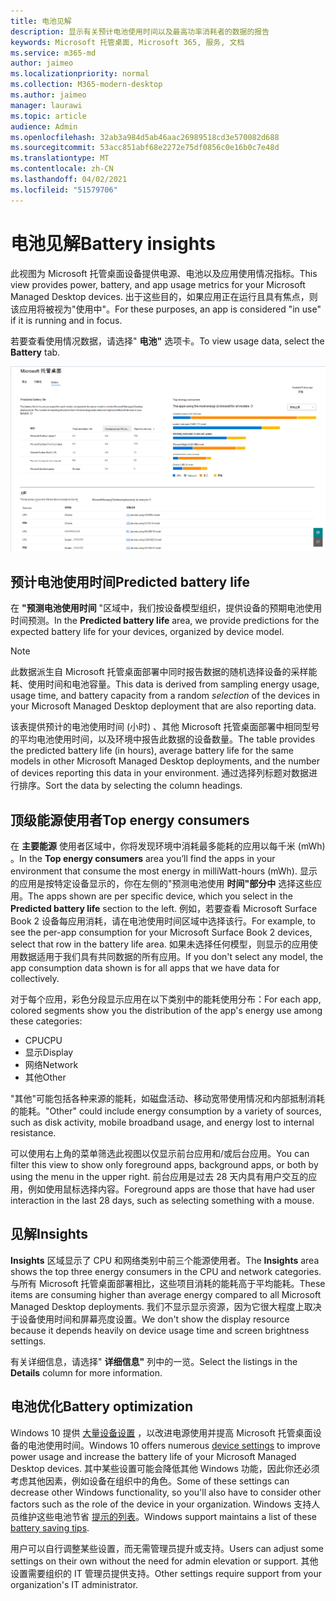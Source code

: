 ```yaml
---
title: 电池见解
description: 显示有关预计电池使用时间以及最高功率消耗者的数据的报告
keywords: Microsoft 托管桌面, Microsoft 365, 服务, 文档
ms.service: m365-md
author: jaimeo
ms.localizationpriority: normal
ms.collection: M365-modern-desktop
ms.author: jaimeo
manager: laurawi
ms.topic: article
audience: Admin
ms.openlocfilehash: 32ab3a984d5ab46aac26989518cd3e570082d688
ms.sourcegitcommit: 53acc851abf68e2272e75df0856c0e16b0c7e48d
ms.translationtype: MT
ms.contentlocale: zh-CN
ms.lasthandoff: 04/02/2021
ms.locfileid: "51579706"
---
```

# <a name="battery-insights"></a><span data-ttu-id="da40d-104">电池见解</span><span class="sxs-lookup"><span data-stu-id="da40d-104">Battery insights</span></span>
<span data-ttu-id="da40d-105">此视图为 Microsoft 托管桌面设备提供电源、电池以及应用使用情况指标。</span><span class="sxs-lookup"><span data-stu-id="da40d-105">This view provides power, battery, and app usage metrics for your Microsoft Managed Desktop devices.</span></span> <span data-ttu-id="da40d-106">出于这些目的，如果应用正在运行且具有焦点，则该应用将被视为"使用中"。</span><span class="sxs-lookup"><span data-stu-id="da40d-106">For these purposes, an app is considered "in use" if it is running and in focus.</span></span>

<span data-ttu-id="da40d-107">若要查看使用情况数据，请选择" **电池"** 选项卡。</span><span class="sxs-lookup"><span data-stu-id="da40d-107">To view usage data, select the **Battery** tab.</span></span>

![电池窗格：预测左上角每个设备型号的电池使用时间，顶部能耗 (按应用) 右上角的见解表显示。](../../media/insights_battery.png)

## <a name="predicted-battery-life"></a><span data-ttu-id="da40d-110">预计电池使用时间</span><span class="sxs-lookup"><span data-stu-id="da40d-110">Predicted battery life</span></span>

<span data-ttu-id="da40d-111">在 **"预测电池使用时间** "区域中，我们按设备模型组织，提供设备的预期电池使用时间预测。</span><span class="sxs-lookup"><span data-stu-id="da40d-111">In the **Predicted battery life** area, we provide predictions for the expected battery life for your devices, organized by device model.</span></span>

> [!NOTE]
> <span data-ttu-id="da40d-112">此数据派生自 Microsoft 托管桌面部署中同时报告数据的随机选择设备的采样能耗<em></em>、使用时间和电池容量。</span><span class="sxs-lookup"><span data-stu-id="da40d-112">This data is derived from sampling energy usage, usage time, and battery capacity from a random <em>selection</em> of the devices in your Microsoft Managed Desktop deployment that are also reporting data.</span></span>

<span data-ttu-id="da40d-113">该表提供预计的电池使用时间 (小时) 、其他 Microsoft 托管桌面部署中相同型号的平均电池使用时间，以及环境中报告此数据的设备数量。</span><span class="sxs-lookup"><span data-stu-id="da40d-113">The table provides the predicted battery life (in hours), average battery life for the same models in other Microsoft Managed Desktop deployments, and the number of devices reporting this data in your environment.</span></span> <span data-ttu-id="da40d-114">通过选择列标题对数据进行排序。</span><span class="sxs-lookup"><span data-stu-id="da40d-114">Sort the data by selecting the column headings.</span></span>



## <a name="top-energy-consumers"></a><span data-ttu-id="da40d-115">顶级能源使用者</span><span class="sxs-lookup"><span data-stu-id="da40d-115">Top energy consumers</span></span>

<span data-ttu-id="da40d-116">在 **主要能源** 使用者区域中，你将发现环境中消耗最多能耗的应用以每千米 (mWh) 。</span><span class="sxs-lookup"><span data-stu-id="da40d-116">In the **Top energy consumers** area you’ll find the apps in your environment that consume the most energy in milliWatt-hours (mWh).</span></span> <span data-ttu-id="da40d-117">显示的应用是按特定设备显示的，你在左侧的"预测电池使用 **时间"部分中** 选择这些应用。</span><span class="sxs-lookup"><span data-stu-id="da40d-117">The apps shown are per specific device, which you select in the **Predicted battery life** section to the left.</span></span> <span data-ttu-id="da40d-118">例如，若要查看 Microsoft Surface Book 2 设备每应用消耗，请在电池使用时间区域中选择该行。</span><span class="sxs-lookup"><span data-stu-id="da40d-118">For example, to see the per-app consumption for your Microsoft Surface Book 2 devices, select that row in the battery life area.</span></span> <span data-ttu-id="da40d-119">如果未选择任何模型，则显示的应用使用数据适用于我们具有共同数据的所有应用。</span><span class="sxs-lookup"><span data-stu-id="da40d-119">If you don't select any model, the app consumption data shown is for all apps that we have data for collectively.</span></span>

 <span data-ttu-id="da40d-120">对于每个应用，彩色分段显示应用在以下类别中的能耗使用分布：</span><span class="sxs-lookup"><span data-stu-id="da40d-120">For each app, colored segments show you the distribution of the app's energy use among these categories:</span></span>

- <span data-ttu-id="da40d-121">CPU</span><span class="sxs-lookup"><span data-stu-id="da40d-121">CPU</span></span>
- <span data-ttu-id="da40d-122">显示</span><span class="sxs-lookup"><span data-stu-id="da40d-122">Display</span></span>
- <span data-ttu-id="da40d-123">网络</span><span class="sxs-lookup"><span data-stu-id="da40d-123">Network</span></span>
- <span data-ttu-id="da40d-124">其他</span><span class="sxs-lookup"><span data-stu-id="da40d-124">Other</span></span>

<span data-ttu-id="da40d-125">"其他"可能包括各种来源的能耗，如磁盘活动、移动宽带使用情况和内部抵制消耗的能耗。</span><span class="sxs-lookup"><span data-stu-id="da40d-125">"Other" could include energy consumption by a variety of sources, such as disk activity, mobile broadband usage, and energy lost to internal resistance.</span></span> 

<span data-ttu-id="da40d-126">可以使用右上角的菜单筛选此视图以仅显示前台应用和/或后台应用。</span><span class="sxs-lookup"><span data-stu-id="da40d-126">You can filter this view to show only foreground apps, background apps, or both by using the menu in the upper right.</span></span> <span data-ttu-id="da40d-127">前台应用是过去 28 天内具有用户交互的应用，例如使用鼠标选择内容。</span><span class="sxs-lookup"><span data-stu-id="da40d-127">Foreground apps are those that have had user interaction in the last 28 days, such as selecting something with a mouse.</span></span>

## <a name="insights"></a><span data-ttu-id="da40d-128">见解</span><span class="sxs-lookup"><span data-stu-id="da40d-128">Insights</span></span>

<span data-ttu-id="da40d-129">**Insights** 区域显示了 CPU 和网络类别中前三个能源使用者。</span><span class="sxs-lookup"><span data-stu-id="da40d-129">The **Insights** area shows the top three energy consumers in the CPU and network categories.</span></span> <span data-ttu-id="da40d-130">与所有 Microsoft 托管桌面部署相比，这些项目消耗的能耗高于平均能耗。</span><span class="sxs-lookup"><span data-stu-id="da40d-130">These items are consuming higher than average energy compared to all Microsoft Managed Desktop deployments.</span></span> <span data-ttu-id="da40d-131">我们不显示显示资源，因为它很大程度上取决于设备使用时间和屏幕亮度设置。</span><span class="sxs-lookup"><span data-stu-id="da40d-131">We don't show the display resource because it depends heavily on device usage time and screen brightness settings.</span></span> 

<span data-ttu-id="da40d-132">有关详细信息，请选择" **详细信息"** 列中的一览。</span><span class="sxs-lookup"><span data-stu-id="da40d-132">Select the listings in the **Details** column for more information.</span></span>

## <a name="battery-optimization"></a><span data-ttu-id="da40d-133">电池优化</span><span class="sxs-lookup"><span data-stu-id="da40d-133">Battery optimization</span></span>

<span data-ttu-id="da40d-134">Windows 10 提供 [大量设备设置](https://support.microsoft.com/help/20443/windows-10-battery-saving-tips) ，以改进电源使用并提高 Microsoft 托管桌面设备的电池使用时间。</span><span class="sxs-lookup"><span data-stu-id="da40d-134">Windows 10 offers numerous [device settings](https://support.microsoft.com/help/20443/windows-10-battery-saving-tips) to improve power usage and increase the battery life of your Microsoft Managed Desktop devices.</span></span> <span data-ttu-id="da40d-135">其中某些设置可能会降低其他 Windows 功能，因此你还必须考虑其他因素，例如设备在组织中的角色。</span><span class="sxs-lookup"><span data-stu-id="da40d-135">Some of these settings can decrease other Windows functionality, so you'll also have to consider other factors such as the role of the device in your organization.</span></span> <span data-ttu-id="da40d-136">Windows 支持人员维护这些电池节省 [提示的列表](https://support.microsoft.com/help/20443/windows-10-battery-saving-tips)。</span><span class="sxs-lookup"><span data-stu-id="da40d-136">Windows support maintains a list of these [battery saving tips](https://support.microsoft.com/help/20443/windows-10-battery-saving-tips).</span></span>

<span data-ttu-id="da40d-137">用户可以自行调整某些设置，而无需管理员提升或支持。</span><span class="sxs-lookup"><span data-stu-id="da40d-137">Users can adjust some settings on their own without the need for admin elevation or support.</span></span> <span data-ttu-id="da40d-138">其他设置需要组织的 IT 管理员提供支持。</span><span class="sxs-lookup"><span data-stu-id="da40d-138">Other settings require support from your organization's IT administrator.</span></span>
